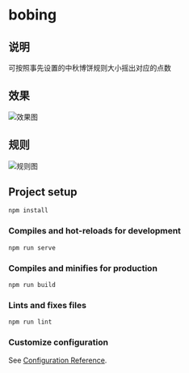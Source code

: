 # bobing

## 说明
可按照事先设置的中秋博饼规则大小摇出对应的点数

## 效果
![效果图](https://wx2.sinaimg.cn/mw690/6457b6bfgy1gieov76fyng20cg0qokjm.gif)

## 规则
![规则图](https://wx1.sinaimg.cn/mw690/6457b6bfly1gieph2q1z8j20u01cw4bu.jpg)

## Project setup
```
npm install
```

### Compiles and hot-reloads for development
```
npm run serve
```

### Compiles and minifies for production
```
npm run build
```

### Lints and fixes files
```
npm run lint
```

### Customize configuration
See [Configuration Reference](https://cli.vuejs.org/config/).
